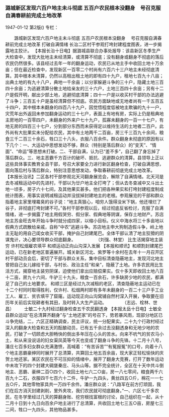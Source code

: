 ### 潞城新区发现六百户地主未斗彻底  五百户农民根本没翻身　号召克服自满春耕前完成土地改革

1947-01-12
第2版()
专栏：

　　潞城新区发现六百户地主未斗彻底
    五百户农民根本没翻身
  　号召克服自满春耕前完成土地改革
    打破自满情绪
    长治二区村干参观打垮封建程度图表，进一步揭露地主狡计。
    【本报长治十日电】据潞城县联合办事处报导：该县新区冬季生产大检查中，发现大批地主未经清算，或清算不彻底；没有翻身或翻身不彻底的落后农民仍然很多。该县经过去年一年的翻身运动，农民已从地主手中收回土地十万余亩；但在最近检查中，发现新区一百零二个村尚有六百六十三户地主未经彻底清算。其中根本未清算，仍然以高租出租土地的即有四十九户，租地七百九十八亩；出典土地的有九十八户，典地一千余亩；以分家躲避斗争的三十户，隐藏土地三百四十余亩；为逃避清算分散土地给亲友的三十六户，土地三百四十余亩；另有十二户是假开明，献出少部土地，逃避彻底清算；四十一户是以收买村干部的办法逃避了斗争；三百五十户是虽经清算但不彻底。农民方面缺地或无地者尚有一千五百五十四户，其中根本未翻身的四百八十九户，因觉悟程度低被地主欺骗的九十一户，灾荒年出外返回未参加翻身运动的三十七户，表面上有地有房，实际上仍是租典地主房地的一百零四户，未翻身的外来户七十九户，孤寡未翻身的一百一十七户，有地无房的四百三十七户，分到部分东西而未获得足以维持生活的土地者二百户。此外尚有大批果实未分配给农民，其中有土地两千二百亩，房三千三百九十余间，粮食三千二百三十余石，牲口三十八头，衣服八百余件。群众翻身未彻底的原因有以下几个：一、大运动中思想发动不够，群众（特别是落后群众）的“变天”、“情面”、“命运”等思想未打破。二、干部自满，认为已“差不多”，自己翻了身忘掉了落后群众。三、地主恶霸千方百计的破坏、抵抗、逃避群众的清算。县领导上正以这些具体事实教育全县干部，号召大家要全力进行新区翻身检查，打破自满思想，面向落后村与落后群众，特别注意思想发动，争取春耕前彻底完成土地改革。
    【本报长治讯】二区各村干部参观北天河翻身展览会，解除了自满情绪。北天河是去冬减租运动中的先进村，干部以为廿户地主全打垮了；但从去冬查减中又斗出土地一顷多，房子六十七间，及其他果实甚多。他们把各种果实和打垮封建程度制成统计图表，用事实说明减租运动并没拔掉封建地主的老根。参观展览的干部和群众指着地主家里埋霉臭的谷子说：“地主真狠心，咱穷人饿得没米下锅，他还埋烂了谷子，非彻底打垮封建不可。”各村干部参观以后，经过彻底反省检讨，克服了自满情绪，进一步揭露了地主用假哭穷、假分家、假典地等阴谋，保存土地财产。苏店地主苏金旺去年开始斗争时就分成四家，以缩小目标。仪义中海水将三十多亩地以假典方式疏散给亲戚，自称“中农”逃避斗争。苏店地主申大狗制造假斗争，岭上地主无耻的用自己闺女收买干部，掩护自己封建尾巴。全体干部认清了地主狡猾的阴谋鬼计，决心要领导群众彻底翻身。
　　　　  （刘强、林堂）
    比生活揭穿地主装穷
    许村松烟雇农填平
    和顺运动正向山沟深入发展 
    【本报和顺讯】和顺割封建尾巴运动，已在新老地区普遍展开。城关新区河北、紫罗等十余村在去年十一月召开区村干部动员会后，密切了干部与群众关系，集中目标清查隐蔽地主，发现河北地主曾把自己女儿嫁给干部，与村长、政治主任“和亲”，隐蔽了土地。许多农民用比生活方式，揭穿地主装穷阴谋，迫使他们拿出应赔偿果实。仅十多天即收回土地八百十二亩，房九十六间，牛驴三十九头，粮食一百余石，许多缺房少地的农民，都满足了自己的土地要求。
    和顺三区是经过九次减租的老区，清查隐蔽地主运动已在十二个村同时取得胜利，仅许村、松烟两村即有多年未翻身的一百二十三户手工业工人、雇工、贫农填平了窟窿。运动现正向山沟窝铺自然村深入开展，争取要在旧历年关前后实现耕者有其田，及时转入大生产运动。
　　　          （志远、栓林、世昌）
　　士敏二十九村经过翻身检查五千农民翻透身
    【本报太岳十日电】士敏全县群众运动“在总清算齐翻身”与“土地还家”的号召下，势若暴风雨，现部分地区已斗争完结，二，六区正精确调查，民主评议，统一分配果实。二十九个行政村经过深入的翻身大检查和五天的酝酿动员，已有五千余过去没翻透身和无地少地的农民，打破了一切顾虑大胆畅快的倒出多年压在心头的苦水。向来不吭气的贫农马小土，和从来没说话的妇女渠凤英等今天也变成了翻身斗争的先锋。十二月十八号，潘庄七百多妇女群众充满激愤，高喊着：“有苦诉苦”“有冤报冤”的口号，向着十八个地主恶霸豪绅同时展开了总清算，共算回土地五百余亩，现大家正轻松愉快的庆贺土地还家。某区农民在不可压抑的情绪中，展开了翻身大竞赛，打开了数年运动中未攻下的四个封建大碉堡秦庄、马头山等。据不完全统计，全区在十天中共斗倒地主、恶霸、豪绅二百○四个，收回土地七六二○亩，房一八七零间，粮食两千六百九十二石，衣服四千七百六十二件，牛驴一九四头，黄丝四五○斤，棉花一一七五○斤，其他零物家具共一万四千余件。潘庄群众说：“八路军在前方打顽固，我们在后方消灭封建剥削，里外夹攻，我们农民就可彻底翻身。”一、六区七千多农民，在冬学里经过几天的算翻身账、挖穷根找富根的讨论，自己组织在一起，从十二月十日到十九日向百余户地主进行了总清算，共收回土地七三五○亩，房屋七三二间，牲口一九四头，其他物品甚多。
